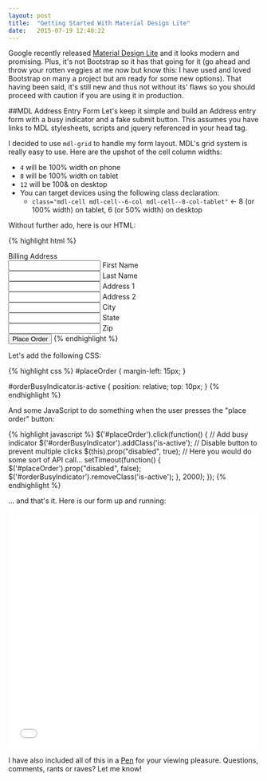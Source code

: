 ```yaml
---
layout: post
title:  "Getting Started With Material Design Lite"
date:   2015-07-19 12:40:22
---
```


Google recently released [Material Design Lite](http://www.getmdl.io/) and it looks modern and promising.  Plus, it's not Bootstrap so it has that going for it (go ahead and throw your rotten veggies at me now but know this: I have used and loved Bootstrap on many a project but am ready for some new options).  That having been said, it's still new and thus not without its' flaws so you should proceed with caution if you are using it in production.

##MDL Address Entry Form
Let's keep it simple and build an Address entry form with a busy indicator and a fake submit button.  This assumes you have links to MDL stylesheets, scripts and jquery referenced in your head tag.

I decided to use `mdl-grid` to handle my form layout.  MDL's grid system is really easy to use.  Here are the upshot of the cell column widths:

* `4` will be 100% width on phone
* `8` will be 100% width on tablet
* `12` will be 100& on desktop
* You can target devices using the following class declaration: 
  * `class="mdl-cell mdl-cell--6-col mdl-cell--8-col-tablet"` <- 8 (or 100% width) on tablet, 6 (or 50% width) on desktop

Without further ado, here is our HTML:

{% highlight html %}
<div class="mdl-grid">
  <div class="mdl-typography--headline mdl-cell mdl-cell--12-col">Billing Address</div>
  <div class="mdl-textfield mdl-js-textfield mdl-cell mdl-cell--4-col">
    <input class="mdl-textfield__input" type="text" id="firstname" />
    <label class="mdl-textfield__label" for="firstname">First Name</label>
  </div>
  <div class="mdl-textfield mdl-js-textfield mdl-cell mdl-cell--4-col">
    <input class="mdl-textfield__input" type="text" id="firstname" />
    <label class="mdl-textfield__label" for="lastname">Last Name</label>
  </div>
  <div class="mdl-textfield mdl-js-textfield mdl-cell mdl-cell--4-col">
    <input class="mdl-textfield__input" type="text" id="address1" />
    <label class="mdl-textfield__label" for="address1">Address 1</label>
  </div>
  <div class="mdl-textfield mdl-js-textfield mdl-cell mdl-cell--4-col">
    <input class="mdl-textfield__input" type="text" id="address2" />
    <label class="mdl-textfield__label" for="address2">Address 2</label>
  </div>
  <div class="mdl-textfield mdl-js-textfield mdl-cell mdl-cell--4-col">
    <input class="mdl-textfield__input" type="text" id="city" />
    <label class="mdl-textfield__label" for="city">City</label>
  </div>
  <div class="mdl-textfield mdl-js-textfield mdl-cell mdl-cell--4-col">
    <input class="mdl-textfield__input" type="text" id="state" />
    <label class="mdl-textfield__label" for="state">State</label>
  </div>
  <div class="mdl-textfield mdl-js-textfield mdl-cell mdl-cell--4-col">
    <input class="mdl-textfield__input" type="text" id="zip" />
    <label class="mdl-textfield__label" for="zip">Zip</label>
  </div>
</div>
<button id="placeOrder" class="mdl-button mdl-js-button mdl-button--raised mdl-js-ripple-effect">
  Place Order
</button>
{% endhighlight %}

Let's add the following CSS:

{% highlight css %}
#placeOrder {
  margin-left: 15px;
}

#orderBusyIndicator.is-active {
  position: relative;
  top: 10px;
}
{% endhighlight %}

And some JavaScript to do something when the user presses the "place order" button:

{% highlight javascript %}
$('#placeOrder').click(function() {
  // Add busy indicator
  $('#orderBusyIndicator').addClass('is-active');
  // Disable button to prevent multiple clicks
  $(this).prop("disabled", true);
  // Here you would do some sort of API call...
  setTimeout(function() {
    $('#placeOrder').prop("disabled", false);
    $('#orderBusyIndicator').removeClass('is-active');
  }, 2000);
});
{% endhighlight %}

... and that's it.  Here is our form up and running:

<iframe height='475' src='/misc/2015-07-19/standalone.html' frameborder='no' allowtransparency='true' style='width: 100%;'>
</iframe>

I have also included all of this in a [Pen](http://codepen.io/DeanPDX/pen/QbBzJv) for your viewing pleasure.  Questions, comments, rants or raves?  Let me know!